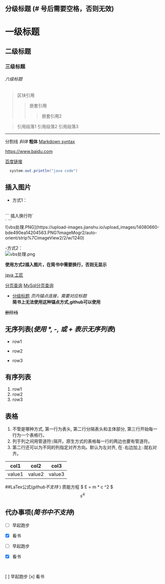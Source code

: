## 分级标题 (**\# 号后需要空格，否则无效**)
# 一级标题
## 二级标题
### 三级标题
###### 六级标题  
>区块引用
>> 嵌套引用
>>> 嵌套引用2

> 引用段落1 
   引用段落2
   引用段落3


----
分割线
*斜体*
**粗体**
[Markdown syntax](https://github.com/cdoco/markdown-syntax "Markdown syntax")

<https://www.baidu.com>

[百度链接][1]

[1]:https://www.baidu.com 


```java
  system.out.println("java code")
```

## 插入图片
- 方式1：
<br /> 
```
插入换行符`<br />`
```
<br /> 
![vbs处理.PNG](https://upload-images.jianshu.io/upload_images/14080660-bde490ea14204563.PNG?imageMogr2/auto-orient/strip%7CimageView2/2/w/1240)

-方式2：
<br />
![vbs处理.png][2]

[2]:https://upload-images.jianshu.io/upload_images/14080660-bde490ea14204563.PNG?imageMogr2/auto-orient/strip%7CimageView2/2/w/1240

**使用方式2插入图片，在简书中需要换行，否则无显示**

[java 工匠](https://czwer.github.io/2016/11/16/Dubbo+Cat%E5%88%86%E5%B8%83%E5%BC%8F%E6%9C%8D%E5%8A%A1%E6%90%AD%E5%BB%BA/)


[分页查询](https://my.oschina.net/vbird/blog/1504259)
[MySql分页查询](https://segmentfault.com/a/1190000008859706)

- [分级标题](#分级标题) *页内锚点连接，需要对应标题*  
 **简书上无法使用这种锚点方式,github可以使用**

~~删除线~~

## 无序列表(*使用 \*, -, 或 + 表示无序列表*)
 * row1
 - row2
 + row3

## 有序列表
 1. row1
 2. row2
 3. row3

## 表格

1. 不管是哪种方式, 第一行为表头, 第二行分隔表头和主体部分, 第三行开始每一行为一个表格行。
2. 列于列之间用管道符`|`隔开。原生方式的表格每一行的两边也要有管道符。
3. 第二行还可以为不同的列指定对齐方向。默认为左对齐, 在`-`右边加上`:`就右对齐。

 | col1 | col2 | col3 | 
 | - | - | - | 
 | value1 | value2 | value3 | 

##LaTex公式(*github不支持* )
质能方程 $ E = m * c ^2 $
$$ s ^ 4 $$

## 代办事项(*简书中不支持*)
* [ ] 早起跑步
* [x] 看书

*[ ] 早起跑步
*[x] 看书
<br />

[ ] 早起跑步
[x] 看书